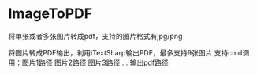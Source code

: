 # ImageToPDF
将单张或者多张图片转成pdf，支持的图片格式有jpg/png

将图片转成PDF输出，利用iTextSharp输出PDF，最多支持9张图片
支持cmd调用：图片1路径 图片2路径 图片3路径 ... 输出pdf路径

